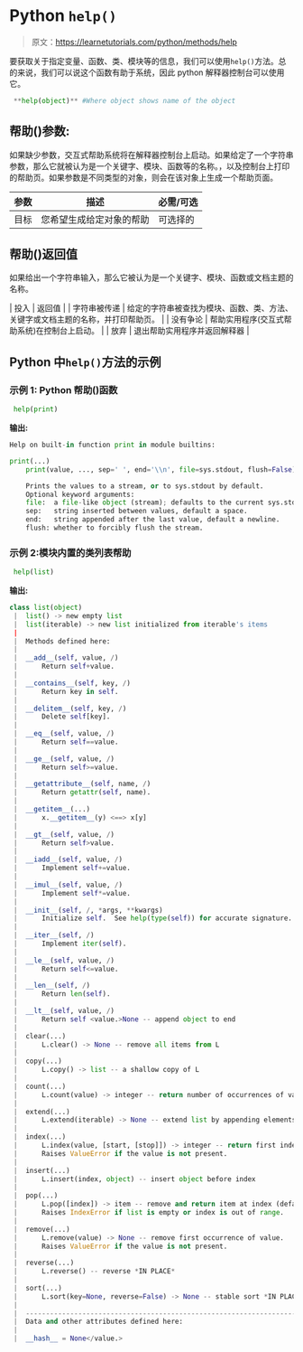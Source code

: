 # Python `help()`

> 原文：<https://learnetutorials.com/python/methods/help>

要获取关于指定变量、函数、类、模块等的信息，我们可以使用`help()`方法。总的来说，我们可以说这个函数有助于系统，因此 python 解释器控制台可以使用它。

```py
 **help(object)** #Where object shows name of the object 

```

## 帮助()参数:

如果缺少参数，交互式帮助系统将在解释器控制台上启动。如果给定了一个字符串参数，那么它就被认为是一个关键字、模块、函数等的名称。，以及控制台上打印的帮助页。如果参数是不同类型的对象，则会在该对象上生成一个帮助页面。

| 参数 | 描述 | 必需/可选 |
| --- | --- | --- |
| 目标 | 您希望生成给定对象的帮助 | 可选择的 |

## 帮助()返回值

如果给出一个字符串输入，那么它被认为是一个关键字、模块、函数或文档主题的名称。

| 投入 | 返回值 |
| 字符串被传递 | 给定的字符串被查找为模块、函数、类、方法、关键字或文档主题的名称，并打印帮助页。 |
| 没有争论 | 帮助实用程序(交互式帮助系统)在控制台上启动。 |
| 放弃 | 退出帮助实用程序并返回解释器 |

## Python 中`help()`方法的示例

### 示例 1: Python 帮助()函数

```py
 help(print) 

```

**输出:**

```py
Help on built-in function print in module builtins:

print(...)
    print(value, ..., sep=' ', end='\\n', file=sys.stdout, flush=False)

    Prints the values to a stream, or to sys.stdout by default.
    Optional keyword arguments:
    file:  a file-like object (stream); defaults to the current sys.stdout.
    sep:   string inserted between values, default a space.
    end:   string appended after the last value, default a newline.
    flush: whether to forcibly flush the stream. 
```

### 示例 2:模块内置的类列表帮助

```py
 help(list) 

```

**输出:**

```py
class list(object)
 |  list() -> new empty list
 |  list(iterable) -> new list initialized from iterable's items
 |  
 |  Methods defined here:
 |  
 |  __add__(self, value, /)
 |      Return self+value.
 |  
 |  __contains__(self, key, /)
 |      Return key in self.
 |  
 |  __delitem__(self, key, /)
 |      Delete self[key].
 |  
 |  __eq__(self, value, /)
 |      Return self==value.
 |  
 |  __ge__(self, value, /)
 |      Return self>=value.
 |  
 |  __getattribute__(self, name, /)
 |      Return getattr(self, name).
 |  
 |  __getitem__(...)
 |      x.__getitem__(y) <==> x[y]
 |  
 |  __gt__(self, value, /)
 |      Return self>value.
 |  
 |  __iadd__(self, value, /)
 |      Implement self+=value.
 |  
 |  __imul__(self, value, /)
 |      Implement self*=value.
 |  
 |  __init__(self, /, *args, **kwargs)
 |      Initialize self.  See help(type(self)) for accurate signature.
 |  
 |  __iter__(self, /)
 |      Implement iter(self).
 |  
 |  __le__(self, value, /)
 |      Return self<=value.
 |  
 |  __len__(self, /)
 |      Return len(self).
 |  
 |  __lt__(self, value, /)
 |      Return self <value.>None -- append object to end
 |  
 |  clear(...)
 |      L.clear() -> None -- remove all items from L
 |  
 |  copy(...)
 |      L.copy() -> list -- a shallow copy of L
 |  
 |  count(...)
 |      L.count(value) -> integer -- return number of occurrences of value
 |  
 |  extend(...)
 |      L.extend(iterable) -> None -- extend list by appending elements from the iterable
 |  
 |  index(...)
 |      L.index(value, [start, [stop]]) -> integer -- return first index of value.
 |      Raises ValueError if the value is not present.
 |  
 |  insert(...)
 |      L.insert(index, object) -- insert object before index
 |  
 |  pop(...)
 |      L.pop([index]) -> item -- remove and return item at index (default last).
 |      Raises IndexError if list is empty or index is out of range.
 |  
 |  remove(...)
 |      L.remove(value) -> None -- remove first occurrence of value.
 |      Raises ValueError if the value is not present.
 |  
 |  reverse(...)
 |      L.reverse() -- reverse *IN PLACE*
 |  
 |  sort(...)
 |      L.sort(key=None, reverse=False) -> None -- stable sort *IN PLACE*
 |  
 |  ----------------------------------------------------------------------
 |  Data and other attributes defined here:
 |  
 |  __hash__ = None</value.> 
```